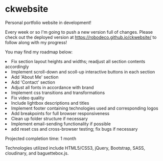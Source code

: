 # ckwebsite
Personal portfolio website in development! 

Every week or so I'm going to push a new version full of changes. Please check out the deployed version at https://robodeco.github.io/ckwebsite/ to follow along with my progress! 

You may find my roadmap below:

<li>Fix section layout heights and widths; readjust all section contents accordingly</li>
<li>Implement scroll-down and scoll-up interactive buttons in each section</li>
<li>Add 'About Me' section </li>
<li>Add 'Contact' section </li>
<li>Adjust all fonts in accordance with brand</li>
<li>Implement css transitions and transformations</li>
<li>Fix video quality</li>
<li>Include lightbox descriptions and titles</li>
<li>Implement footer containing technologies used and corresponding logos</li>
<li>Add breakpoints for full browser responsiveness</li>
<li>Clean up folder structure if necessary</li>
<li>Implement email-sending functionality if possible</li>
<li>add reset css and cross-browser testing; fix bugs if necessary</li>


Projected completion time: 1 month

Technologies utilized include HTML5/CSS3, jQuery, Bootstrap, SASS, cloudinary, and baguettebox.js.
